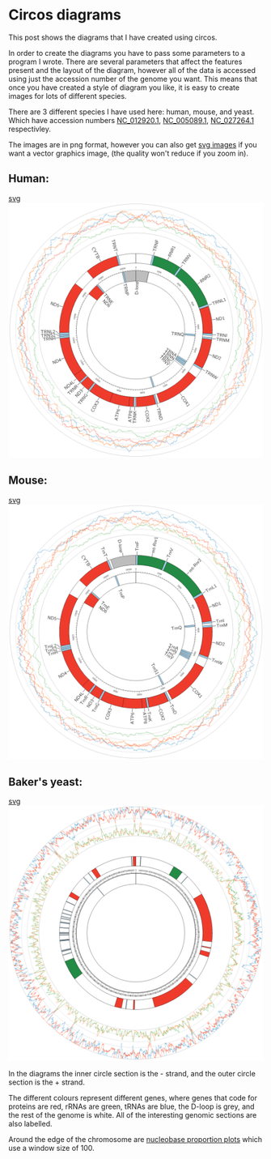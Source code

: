 # Circos diagrams
This post shows the diagrams that I have created using circos.

In order to create the diagrams you have to pass some parameters to a program I wrote. There are several parameters that affect the features present and the layout of the diagram, however all of the data is accessed using just the accession number of the genome you want. This means that once you have created a style of diagram you like, it is easy to create images for lots of different species.

There are 3 different species I have used here: human, mouse, and yeast. Which have accession numbers [NC_012920.1](https://www.ncbi.nlm.nih.gov/nuccore/251831106), [NC_005089.1](https://www.ncbi.nlm.nih.gov/nuccore/NC_005089.1), [NC_027264.1](https://www.ncbi.nlm.nih.gov/nuccore/836643572) respectivley.

The images are in png format, however you can also get [svg images](../images/circos) if you want a vector graphics image, (the quality won't reduce if you zoom in).

## Human:
[svg](../images/circos/NC_012920.1.svg)
<img src="../images/circos/NC_012920.1.png" alt="NC_012920.1">

## Mouse:
[svg](../images/circos/NC_005089.1.svg)
<img src="../images/circos/NC_005089.1.png" alt="NC_005089.1">

## Baker's yeast:
[svg](../images/circos/NC_027264.1.svg)
<img src="../images/circos/NC_027264.1.png" alt="NC_027264.1">

In the diagrams the inner circle section is the - strand, and the outer circle section is the + strand.

The different colours represent different genes, where genes that code for proteins are red, rRNAs are green, tRNAs are blue, the D-loop is grey, and the rest of the genome is white. All of the interesting genomic sections are also labelled.

Around the edge of the chromosome are [nucleobase proportion plots](mitochondrial_genome_plots.md) which use a window size of 100.
